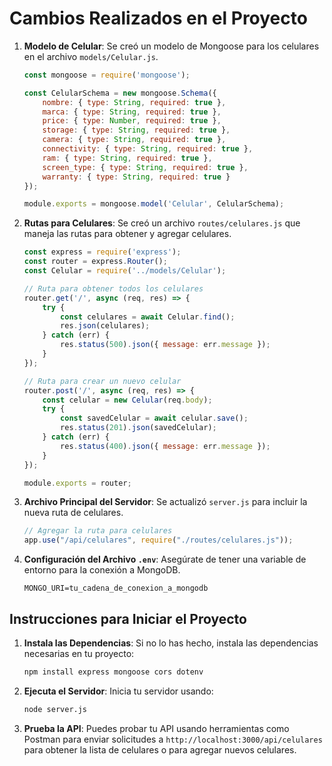 
# Cambios Realizados en el Proyecto

1. **Modelo de Celular**:
   Se creó un modelo de Mongoose para los celulares en el archivo `models/Celular.js`.

   ```javascript
   const mongoose = require('mongoose');

   const CelularSchema = new mongoose.Schema({
       nombre: { type: String, required: true },
       marca: { type: String, required: true },
       price: { type: Number, required: true },
       storage: { type: String, required: true },
       camera: { type: String, required: true },
       connectivity: { type: String, required: true },
       ram: { type: String, required: true },
       screen_type: { type: String, required: true },
       warranty: { type: String, required: true }
   });

   module.exports = mongoose.model('Celular', CelularSchema);
   ```

2. **Rutas para Celulares**:
   Se creó un archivo `routes/celulares.js` que maneja las rutas para obtener y agregar celulares.

   ```javascript
   const express = require('express');
   const router = express.Router();
   const Celular = require('../models/Celular');

   // Ruta para obtener todos los celulares
   router.get('/', async (req, res) => {
       try {
           const celulares = await Celular.find();
           res.json(celulares);
       } catch (err) {
           res.status(500).json({ message: err.message });
       }
   });

   // Ruta para crear un nuevo celular
   router.post('/', async (req, res) => {
       const celular = new Celular(req.body);
       try {
           const savedCelular = await celular.save();
           res.status(201).json(savedCelular);
       } catch (err) {
           res.status(400).json({ message: err.message });
       }
   });

   module.exports = router;
   ```

3. **Archivo Principal del Servidor**:
   Se actualizó `server.js` para incluir la nueva ruta de celulares.

   ```javascript
   // Agregar la ruta para celulares
   app.use("/api/celulares", require("./routes/celulares.js"));
   ```

4. **Configuración del Archivo `.env`**:
   Asegúrate de tener una variable de entorno para la conexión a MongoDB.

   ```plaintext
   MONGO_URI=tu_cadena_de_conexion_a_mongodb
   ```

## Instrucciones para Iniciar el Proyecto

1. **Instala las Dependencias**:
   Si no lo has hecho, instala las dependencias necesarias en tu proyecto:

   ```bash
   npm install express mongoose cors dotenv
   ```

2. **Ejecuta el Servidor**:
   Inicia tu servidor usando:

   ```bash
   node server.js
   ```

3. **Prueba la API**:
   Puedes probar tu API usando herramientas como Postman para enviar solicitudes a `http://localhost:3000/api/celulares` para obtener la lista de celulares o para agregar nuevos celulares.
